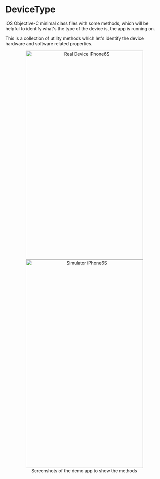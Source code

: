 # DeviceType
iOS Objective-C minimal class files with some methods, which will be helpful to identify what's the type of the device is, the app is running on.

This is a collection of utility methods which let's identify the device hardware and software related properties.

 <p align="center">
  <img src="http://i.imgur.com/S6GM3Ju.jpg?1" width="375" height="667" alt="Real Device iPhone6S"/><br/>
  <img src="http://i.imgur.com/S6GM3Ju.jpg?1" width="375" height="667" alt="Simulator iPhone6S"/><br/>
  <span> Screenshots of the demo app to show the methods </span>
 </p>
 </p>
